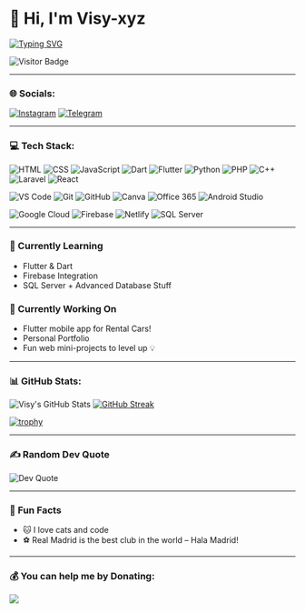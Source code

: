 # 👋 Hi, I'm Visy-xyz

[![Typing SVG](https://readme-typing-svg.herokuapp.com?font=Fira+Code&size=24&duration=2000&pause=1000&center=true&vCenter=true&width=800&lines=Hi+%F0%9F%91%8B%2C+I'm+Visy-xyz.;A+Passionate+Developer+%F0%9F%92%BB;Real+Madrid+is+the+Best+Club+in+the+World+%F0%9F%8F%86)](https://git.io/typing-svg)




![Visitor Badge](https://komarev.com/ghpvc/?username=Visy-xyz&style=flat-square&color=blue)

---

### 🌐 Socials:

[![Instagram](https://img.shields.io/badge/-Instagram-E4405F?style=for-the-badge&logo=instagram&logoColor=white)](https://www.instagram.com/visi.22_?igsh=MWttcGRnZjVlenM0NA==)
[![Telegram](https://img.shields.io/badge/-Telegram-2CA5E0?style=for-the-badge&logo=telegram&logoColor=white)](http://t.me/Xvisi22)

---

### 💻 Tech Stack:

![HTML](https://img.shields.io/badge/-HTML5-E34F26?style=flat-square&logo=html5&logoColor=white)
![CSS](https://img.shields.io/badge/-CSS3-1572B6?style=flat-square&logo=css3)
![JavaScript](https://img.shields.io/badge/-JavaScript-F7DF1E?style=flat-square&logo=javascript&logoColor=000)
![Dart](https://img.shields.io/badge/-Dart-0175C2?style=flat-square&logo=dart)
![Flutter](https://img.shields.io/badge/-Flutter-02569B?style=flat-square&logo=flutter)
![Python](https://img.shields.io/badge/-Python-3776AB?style=flat-square&logo=python)
![PHP](https://img.shields.io/badge/-PHP-777BB4?style=flat-square&logo=php)
![C++](https://img.shields.io/badge/-C++-00599C?style=flat-square&logo=cplusplus)
![Laravel](https://img.shields.io/badge/-Laravel-F55247?style=flat-square&logo=laravel)
![React](https://img.shields.io/badge/-React-20232A?style=flat-square&logo=react)

![VS Code](https://img.shields.io/badge/-VSCode-007ACC?style=flat-square&logo=visual-studio-code)
![Git](https://img.shields.io/badge/-Git-F05032?style=flat-square&logo=git)
![GitHub](https://img.shields.io/badge/-GitHub-181717?style=flat-square&logo=github)
![Canva](https://img.shields.io/badge/-Canva-00C4CC?style=flat-square&logo=canva)
![Office 365](https://img.shields.io/badge/-Office%20365-D83B01?style=flat-square&logo=microsoftoffice)
![Android Studio](https://img.shields.io/badge/-Android%20Studio-3DDC84?style=flat-square&logo=android-studio)

![Google Cloud](https://img.shields.io/badge/-Google%20Cloud-4285F4?style=flat-square&logo=googlecloud)
![Firebase](https://img.shields.io/badge/-Firebase-FFCA28?style=flat-square&logo=firebase)
![Netlify](https://img.shields.io/badge/-Netlify-00C7B7?style=flat-square&logo=netlify)
![SQL Server](https://img.shields.io/badge/-SQL%20Server-CC2927?style=flat-square&logo=microsoftsqlserver&logoColor=white)

---

### 🧠 Currently Learning
- Flutter & Dart
- Firebase Integration
- SQL Server + Advanced Database Stuff

### 🚀 Currently Working On
- Flutter mobile app for Rental Cars!
- Personal Portfolio 
- Fun web mini-projects to level up 💡

---

### 📊 GitHub Stats:

![Visy's GitHub Stats](https://github-readme-stats.vercel.app/api?username=Visy-xyz&show_icons=true&theme=radical)
[![GitHub Streak](https://github-readme-streak-stats.herokuapp.com?user=Visy-xyz&theme=radical&border_radius=5&date_format=M%20j%5B%2C%20Y%5D)](https://git.io/streak-stats)

[![trophy](https://github-profile-trophy.vercel.app/?username=Visy-xyz&theme=radical&no-frame=true&margin-w=10)](https://github.com/ryo-ma/github-profile-trophy)

---

### ✍️ Random Dev Quote

![Dev Quote](https://quotes-github-readme.vercel.app/api?type=horizontal&theme=radical)

---

### 🎉 Fun Facts
- 🐱 I love cats and code
- ⚽ Real Madrid is the best club in the world – Hala Madrid!


---

### 💰 You can help me by Donating:

<a href="https://buymeacoffee.com/visyy"><img src="https://img.shields.io/badge/Buy%20Me%20a%20Coffee-F8765E?style=for-the-badge&logo=buy-me-a-coffee&logoColor=white"/></a>
